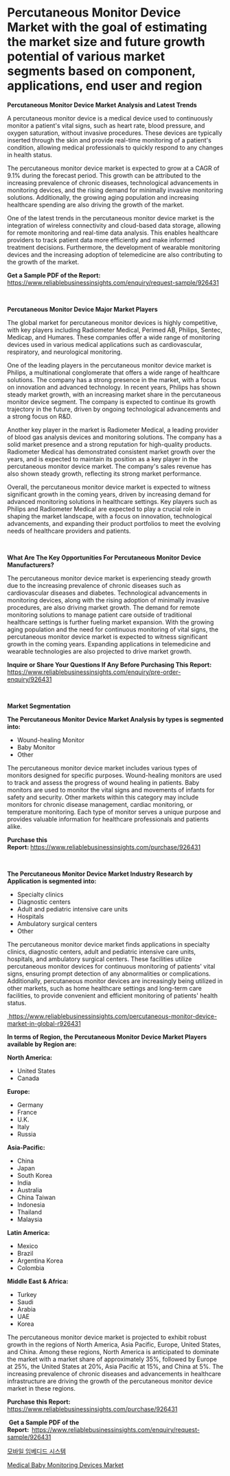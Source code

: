 <p><h1>Percutaneous Monitor Device Market with the goal of estimating the market size and future growth potential of various market segments based on component, applications, end user and region</h1></p><p><strong>Percutaneous Monitor Device Market Analysis and Latest Trends</strong></p>
<p><p>A percutaneous monitor device is a medical device used to continuously monitor a patient's vital signs, such as heart rate, blood pressure, and oxygen saturation, without invasive procedures. These devices are typically inserted through the skin and provide real-time monitoring of a patient's condition, allowing medical professionals to quickly respond to any changes in health status.</p><p>The percutaneous monitor device market is expected to grow at a CAGR of 9.1% during the forecast period. This growth can be attributed to the increasing prevalence of chronic diseases, technological advancements in monitoring devices, and the rising demand for minimally invasive monitoring solutions. Additionally, the growing aging population and increasing healthcare spending are also driving the growth of the market.</p><p>One of the latest trends in the percutaneous monitor device market is the integration of wireless connectivity and cloud-based data storage, allowing for remote monitoring and real-time data analysis. This enables healthcare providers to track patient data more efficiently and make informed treatment decisions. Furthermore, the development of wearable monitoring devices and the increasing adoption of telemedicine are also contributing to the growth of the market.</p></p>
<p><strong>Get a Sample PDF of the Report:&nbsp;</strong> <a href="https://www.reliablebusinessinsights.com/enquiry/request-sample/926431">https://www.reliablebusinessinsights.com/enquiry/request-sample/926431</a></p>
<p>&nbsp;</p>
<p><strong>Percutaneous Monitor Device Major Market Players</strong></p>
<p><p>The global market for percutaneous monitor devices is highly competitive, with key players including Radiometer Medical, Perimed AB, Philips, Sentec, Medicap, and Humares. These companies offer a wide range of monitoring devices used in various medical applications such as cardiovascular, respiratory, and neurological monitoring.</p><p>One of the leading players in the percutaneous monitor device market is Philips, a multinational conglomerate that offers a wide range of healthcare solutions. The company has a strong presence in the market, with a focus on innovation and advanced technology. In recent years, Philips has shown steady market growth, with an increasing market share in the percutaneous monitor device segment. The company is expected to continue its growth trajectory in the future, driven by ongoing technological advancements and a strong focus on R&D.</p><p>Another key player in the market is Radiometer Medical, a leading provider of blood gas analysis devices and monitoring solutions. The company has a solid market presence and a strong reputation for high-quality products. Radiometer Medical has demonstrated consistent market growth over the years, and is expected to maintain its position as a key player in the percutaneous monitor device market. The company's sales revenue has also shown steady growth, reflecting its strong market performance.</p><p>Overall, the percutaneous monitor device market is expected to witness significant growth in the coming years, driven by increasing demand for advanced monitoring solutions in healthcare settings. Key players such as Philips and Radiometer Medical are expected to play a crucial role in shaping the market landscape, with a focus on innovation, technological advancements, and expanding their product portfolios to meet the evolving needs of healthcare providers and patients.</p></p>
<p>&nbsp;</p>
<p><strong>What Are The Key Opportunities For Percutaneous Monitor Device Manufacturers?</strong></p>
<p><p>The percutaneous monitor device market is experiencing steady growth due to the increasing prevalence of chronic diseases such as cardiovascular diseases and diabetes. Technological advancements in monitoring devices, along with the rising adoption of minimally invasive procedures, are also driving market growth. The demand for remote monitoring solutions to manage patient care outside of traditional healthcare settings is further fueling market expansion. With the growing aging population and the need for continuous monitoring of vital signs, the percutaneous monitor device market is expected to witness significant growth in the coming years. Expanding applications in telemedicine and wearable technologies are also projected to drive market growth.</p></p>
<p><strong>Inquire or Share Your Questions If Any Before Purchasing This Report:</strong> <a href="https://www.reliablebusinessinsights.com/enquiry/pre-order-enquiry/926431">https://www.reliablebusinessinsights.com/enquiry/pre-order-enquiry/926431</a></p>
<p>&nbsp;</p>
<p><strong>Market Segmentation</strong></p>
<p><strong>The Percutaneous Monitor Device Market Analysis by types is segmented into:</strong></p>
<p><ul><li>Wound-healing Monitor</li><li>Baby Monitor</li><li>Other</li></ul></p>
<p><p>The percutaneous monitor device market includes various types of monitors designed for specific purposes. Wound-healing monitors are used to track and assess the progress of wound healing in patients. Baby monitors are used to monitor the vital signs and movements of infants for safety and security. Other markets within this category may include monitors for chronic disease management, cardiac monitoring, or temperature monitoring. Each type of monitor serves a unique purpose and provides valuable information for healthcare professionals and patients alike.</p></p>
<p><strong>Purchase this Report:&nbsp;</strong><a href="https://www.reliablebusinessinsights.com/purchase/926431">https://www.reliablebusinessinsights.com/purchase/926431</a></p>
<p>&nbsp;</p>
<p><strong>The Percutaneous Monitor Device Market Industry Research by Application is segmented into:</strong></p>
<p><ul><li>Specialty clinics</li><li>Diagnostic centers</li><li>Adult and pediatric intensive care units</li><li>Hospitals</li><li>Ambulatory surgical centers</li><li>Other</li></ul></p>
<p><p>The percutaneous monitor device market finds applications in specialty clinics, diagnostic centers, adult and pediatric intensive care units, hospitals, and ambulatory surgical centers. These facilities utilize percutaneous monitor devices for continuous monitoring of patients' vital signs, ensuring prompt detection of any abnormalities or complications. Additionally, percutaneous monitor devices are increasingly being utilized in other markets, such as home healthcare settings and long-term care facilities, to provide convenient and efficient monitoring of patients' health status.</p></p>
<p><a href="https://www.reliablebusinessinsights.com/percutaneous-monitor-device-market-in-global-r926431">&nbsp;https://www.reliablebusinessinsights.com/percutaneous-monitor-device-market-in-global-r926431</a></p>
<p><strong>In terms of Region, the Percutaneous Monitor Device Market Players available by Region are:</strong></p>
<p>
    <p> <strong> North America: </strong>
        <ul>
            <li>United States</li>
            <li>Canada</li>
        </ul>
        </p> 
    <p> <strong> Europe: </strong>
        <ul>
            <li>Germany</li>
            <li>France</li>
            <li>U.K.</li>
            <li>Italy</li>
            <li>Russia</li>
        </ul>
        </p> 
    <p> <strong> Asia-Pacific: </strong>
        <ul>
            <li>China</li>
            <li>Japan</li>
            <li>South Korea</li>
            <li>India</li>
            <li>Australia</li>
            <li>China Taiwan</li>
            <li>Indonesia</li>
            <li>Thailand</li>
            <li>Malaysia</li>
        </ul>
        </p> 
    <p> <strong> Latin America: </strong>
        <ul>
            <li>Mexico</li>
            <li>Brazil</li>
            <li>Argentina Korea</li>
            <li>Colombia</li>
        </ul>
        </p> 
    <p> <strong> Middle East & Africa: </strong>
        <ul>
            <li>Turkey</li>
            <li>Saudi</li>
            <li>Arabia</li>
            <li>UAE</li>
            <li>Korea</li>
        </ul>
    </p>
    </p>
<p><p>The percutaneous monitor device market is projected to exhibit robust growth in the regions of North America, Asia Pacific, Europe, United States, and China. Among these regions, North America is anticipated to dominate the market with a market share of approximately 35%, followed by Europe at 25%, the United States at 20%, Asia Pacific at 15%, and China at 5%. The increasing prevalence of chronic diseases and advancements in healthcare infrastructure are driving the growth of the percutaneous monitor device market in these regions.</p></p>
<p><strong>Purchase this Report: </strong><a href="https://www.reliablebusinessinsights.com/purchase/926431">https://www.reliablebusinessinsights.com/purchase/926431</a></p>
<p>&nbsp;<strong>Get a Sample PDF of the Report:&nbsp;&nbsp;</strong><a href="https://www.reliablebusinessinsights.com/enquiry/request-sample/926431">https://www.reliablebusinessinsights.com/enquiry/request-sample/926431</a></p>
<p><strong></strong></p>
<p><p><a href="https://github.com/GabrielBlanda5656/Market-Research-Report-List-2/blob/main/4279317182912.md">모바일 임베디드 시스템</a></p><p><a href="https://github.com/josesg55/Market-Research-Report-List-3/blob/main/medical-baby-monitoring-devices-market.md">Medical Baby Monitoring Devices Market</a></p></p>